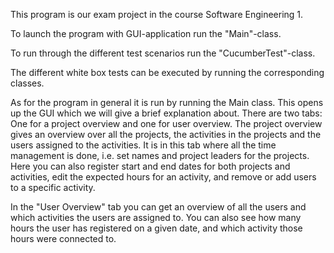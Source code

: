This program is our exam project in the course Software Engineering 1.

To launch the program with GUI-application run the "Main"-class.

To run through the different test scenarios run the "CucumberTest"-class.

The different white box tests can be executed by running the corresponding classes.

As for the program in general it is run by running the Main class. This opens up the GUI which we will give a brief
explanation about.
There are two tabs: One for a project overview and one for user overview.
The project overview gives an overview over all the projects, the activities in the projects and the users assigned to
the activities. It is in this tab where all the time management is done, i.e. set names and project leaders for the 
projects. Here you can also register start and end dates for both projects and activities, edit the expected hours for
an activity, and remove or add users to a specific activity. 

In the "User Overview" tab you can get an overview of all the users and which activities the users are assigned to. 
You can also see how many hours the user has registered on a given date, and which activity those hours were connected
to.